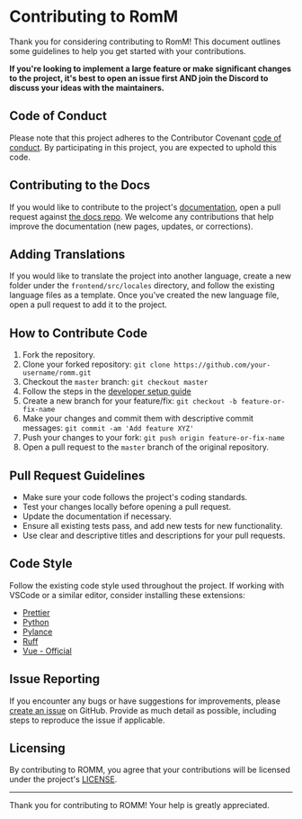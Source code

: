 # Contributing to RomM

Thank you for considering contributing to RomM! This document outlines some guidelines to help you get started with your contributions.

**If you're looking to implement a large feature or make significant changes to the project, it's best to open an issue first AND join the Discord to discuss your ideas with the maintainers.**

## Code of Conduct

Please note that this project adheres to the Contributor Covenant [code of conduct](CODE_OF_CONDUCT.md). By participating in this project, you are expected to uphold this code.

## Contributing to the Docs

If you would like to contribute to the project's [documentation](https://docs.romm.app), open a pull request against [the docs repo](https://github.com/rommapp/docs). We welcome any contributions that help improve the documentation (new pages, updates, or corrections).

## Adding Translations

If you would like to translate the project into another language, create a new folder under the `frontend/src/locales` directory, and follow the existing language files as a template. Once you've created the new language file, open a pull request to add it to the project.

## How to Contribute Code

1. Fork the repository.
2. Clone your forked repository: `git clone https://github.com/your-username/romm.git`
3. Checkout the `master` branch: `git checkout master`
4. Follow the steps in the [developer setup guide](DEVELOPER_SETUP.md)
5. Create a new branch for your feature/fix: `git checkout -b feature-or-fix-name`
6. Make your changes and commit them with descriptive commit messages: `git commit -am 'Add feature XYZ'`
7. Push your changes to your fork: `git push origin feature-or-fix-name`
8. Open a pull request to the `master` branch of the original repository.

## Pull Request Guidelines

- Make sure your code follows the project's coding standards.
- Test your changes locally before opening a pull request.
- Update the documentation if necessary.
- Ensure all existing tests pass, and add new tests for new functionality.
- Use clear and descriptive titles and descriptions for your pull requests.

## Code Style

Follow the existing code style used throughout the project. If working with VSCode or a similar editor, consider installing these extensions:

- [Prettier](https://marketplace.visualstudio.com/items?itemName=esbenp.prettier-vscode)
- [Python](https://marketplace.visualstudio.com/items?itemName=ms-python.python)
- [Pylance](https://marketplace.visualstudio.com/items?itemName=ms-python.vscode-pylance)
- [Ruff](https://marketplace.visualstudio.com/items?itemName=charliermarsh.ruff)
- [Vue - Official](https://marketplace.visualstudio.com/items?itemName=Vue.volar)

## Issue Reporting

If you encounter any bugs or have suggestions for improvements, please [create an issue](https://github.com/rommapp/romm/issues) on GitHub. Provide as much detail as possible, including steps to reproduce the issue if applicable.

## Licensing

By contributing to ROMM, you agree that your contributions will be licensed under the project's [LICENSE](LICENSE).

---

Thank you for contributing to ROMM! Your help is greatly appreciated.
